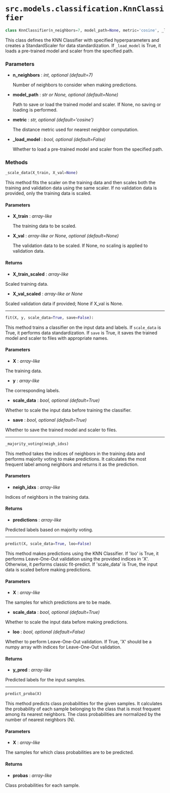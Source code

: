 # `src.models.classification.KnnClassifier`

```python
class KnnClassifier(n_neighbors=7, model_path=None, metric='cosine', _load_model=False)
```

This class defines the KNN Classifier with specified hyperparameters 
        and creates a StandardScaler for data standardization. If `_load_model` 
        is True, it loads a pre-trained model and scaler from the specified path.

### Parameters

- **n_neighbors** : _int, optional (default=7)_
    
    Number of neighbors to consider when making predictions.

- **model_path** : _str or None, optional (default=None)_
    
    Path to save or load the trained model and scaler. If None, no 
    saving or loading is performed.

- **metric** : _str, optional (default='cosine')_
    
    The distance metric used for nearest neighbor computation.

- **_load_model** : _bool, optional (default=False)_
    
    Whether to load a pre-trained model and scaler from the specified 
    path.

### Methods
```python
_scale_data(X_train, X_val=None)
```
This method fits the scaler on the training data and then scales both 
        the training and validation data using the same scaler. If no validation 
        data is provided, only the training data is scaled.

#### Parameters
- **X_train** : _array-like_

    The training data to be scaled.

- **X_val** : _array-like or None, optional (default=None)_

    The validation data to be scaled. If None, no scaling is applied to 
    validation data.

#### Returns
- **X_train_scaled** : _array-like_

Scaled training data.

- **X_val_scaled** : _array-like or None_

Scaled validation data if provided; None if X_val is None.

___
```python
fit(X, y, scale_data=True, save=False):
```
This method trains a classifier on the input data and labels. If 
`scale_data` is True, it performs data standardization. If `save` is 
True, it saves the trained model and scaler to files with appropriate 
names.

#### Parameters
- **X** : _array-like_

The training data.

- **y** : _array-like_

The corresponding labels.

- **scale_data** : _bool, optional (default=True)_

Whether to scale the input data before training the classifier.

- **save** : _bool, optional (default=True)_

Whether to save the trained model and scaler to files.

___
```python
_majority_voting(neigh_idxs)
```
This method takes the indices of neighbors in the training data and 
performs majority voting to make predictions. It calculates the most 
frequent label among neighbors and returns it as the prediction.

#### Parameters
- **neigh_idxs** : _array-like_

Indices of neighbors in the training data.

#### Returns
- **predictions** : _array-like_

Predicted labels based on majority voting.

___
```python
predict(X, scale_data=True, loo=False)
```
This method makes predictions using the KNN Classifier. If 'loo' is 
True, it performs Leave-One-Out validation using the provided indices 
in 'X'. Otherwise, it performs classic fit-predict. If 'scale_data' is 
True, the input data is scaled before making predictions.

#### Parameters
- **X** : _array-like_

The samples for which predictions are to be made.

- **scale_data** : _bool, optional (default=True)_

Whether to scale the input data before making predictions.

- **loo** : _bool, optional (default=False)_

Whether to perform Leave-One-Out validation. If True, 'X' should be 
a numpy array with indices for Leave-One-Out validation.

#### Returns
- **y_pred** : _array-like_

Predicted labels for the input samples.

___
```python
predict_proba(X)
```
This method predicts class probabilities for the given samples. It 
calculates the probability of each sample belonging to the class that 
is most frequent among its nearest neighbors. The class probabilities 
are normalized by the number of nearest neighbors (N).

#### Parameters
- **X** : _array-like_

The samples for which class probabilities are to be predicted.

#### Returns
- **probas** : _array-like_

Class probabilities for each sample.